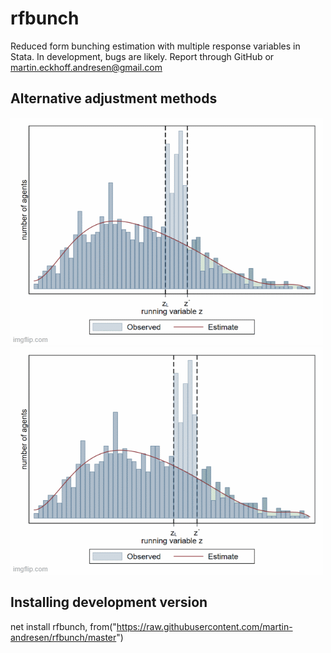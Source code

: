 # rfbunch
Reduced form bunching estimation with multiple response variables in Stata. In development, bugs are likely. Report through GitHub or martin.eckhoff.andresen@gmail.com

## Alternative adjustment methods
![](chetty.gif) ![](oss.gif)

## Installing development version
net install rfbunch, from("https://raw.githubusercontent.com/martin-andresen/rfbunch/master")

